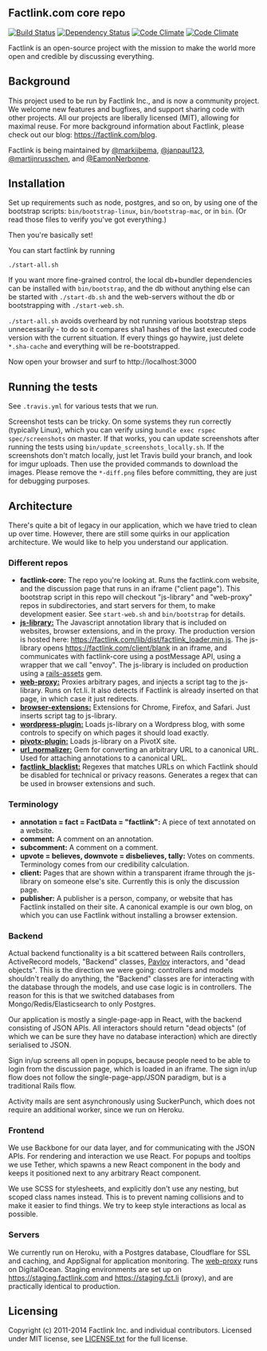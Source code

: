 ## Factlink.com core repo

[![Build Status](https://travis-ci.org/Factlink/factlink-core.svg?branch=master)](https://travis-ci.org/Factlink/factlink-core) [![Dependency Status](https://gemnasium.com/Factlink/factlink-core.svg)](https://gemnasium.com/Factlink/factlink-core) [![Code Climate](https://codeclimate.com/github/Factlink/factlink-core.png)](https://codeclimate.com/github/Factlink/factlink-core) [![Code Climate](https://codeclimate.com/github/Factlink/factlink-core/coverage.png)](https://codeclimate.com/github/Factlink/factlink-core)

Factlink is an open-source project with the mission to make the world more open and credible by discussing everything.

## Background

This project used to be run by Factlink Inc., and is now a community project. We welcome new features and bugfixes, and support sharing code with other projects. All our projects are liberally licensed (MIT), allowing for maximal reuse. For more background information about Factlink, please check out our blog: https://factlink.com/blog.

Factlink is being maintained by [@markijbema](https://github.com/markijbema), [@janpaul123](https://github.com/janpaul123), [@martijnrusschen](https://github.com/martijnrusschen), and [@EamonNerbonne](https://github.com/eamonnerbonne).

## Installation

Set up requirements such as node, postgres, and so on, by using one of the bootstrap scripts: `bin/bootstrap-linux`, `bin/bootstrap-mac`, or in `bin`. (Or read those files to verify you've got everything.)

Then you're basically set!

You can start factlink by running

```
./start-all.sh
```

If you want more fine-grained control, the local db+bundler dependencies can be installed with `bin/bootstrap`, and the db without anything else can be started with `./start-db.sh` and the web-servers without the db or bootstrapping with `./start-web.sh`.

`./start-all.sh` avoids overheard by not running various bootstrap steps unnecessarily - to do so it compares sha1 hashes of the last executed code version with the current situation.  If every things go haywire, just delete `*.sha-cache` and everything will be re-bootstrapped.

Now open your browser and surf to http://localhost:3000

## Running the tests

See `.travis.yml` for various tests that we run.

Screenshot tests can be tricky. On some systems they run correctly (typically Linux), which you can verify using `bundle exec rspec spec/screenshots` on master. If that works, you can update screenshots after running the tests using `bin/update_screenshots_locally.sh`. If the screenshots don't match locally, just let Travis build your branch, and look for imgur uploads. Then use the provided commands to download the images. Please remove the `*-diff.png` files before committing, they are just for debugging purposes.

## Architecture

There's quite a bit of legacy in our application, which we have tried to clean up over time. However, there are still some quirks in our application architecture. We would like to help you understand our application.

### Different repos

- **factlink-core:** The repo you're looking at. Runs the factlink.com website, and the discussion page that runs in an iframe ("client page"). This bootstrap script in this repo will checkout "js-library" and "web-proxy" repos in subdirectories, and start servers for them, to make development easier. See `start-web.sh` and `bin/bootstrap` for details.
- [**js-library:**](https://github.com/Factlink/js-library) The Javascript annotation library that is included on websites, browser extensions, and in the proxy. The production version is hosted here: https://factlink.com/lib/dist/factlink_loader.min.js. The js-library opens https://factlink.com/client/blank in an iframe, and communicates with factlink-core using a postMessage API, using a wrapper that we call "envoy". The js-library is included on production using a [rails-assets](https://rails-assets.org) gem.
- [**web-proxy:**](https://github.com/Factlink/web-proxy) Proxies arbitrary pages, and injects a script tag to the js-library. Runs on fct.li. It also detects if Factlink is already inserted on that page, in which case it just redirects.
- [**browser-extensions:**](https://github.com/Factlink/browser-extensions) Extensions for Chrome, Firefox, and Safari. Just inserts script tag to js-library.
- [**wordpress-plugin:**](https://github.com/Factlink/wordpress-plugin) Loads js-library on a Wordpress blog, with some controls to specify on which pages it should load exactly.
- [**pivotx-plugin:**](https://github.com/Factlink/pivotx-plugin) Loads js-library on a PivotX site.
- [**url_normalizer:**](https://github.com/Factlink/url_normalizer) Gem for converting an arbitrary URL to a canonical URL. Used for attaching annotations to a canonical URL.
- [**factlink_blacklist:**](https://github.com/Factlink/factlink_blacklist) Regexes that matches URLs on which Factlink should be disabled for technical or privacy reasons. Generates a regex that can be used in browser extensions and such.

### Terminology

- **annotation = fact = FactData = "factlink":** A piece of text annotated on a website.
- **comment:** A comment on an annotation.
- **subcomment:** A comment on a comment.
- **upvote = believes, downvote = disbelieves, tally:** Votes on comments. Terminology comes from our credibility calculation.
- **client:** Pages that are shown within a transparent iframe through the js-library on someone else's site. Currently this is only the discussion page.
- **publisher:** A publisher is a person, company, or website that has Factlink installed on their site. A canonical example is our own blog, on which you can use Factlink without installing a browser extension.

### Backend

Actual backend functionality is a bit scattered between Rails controllers, ActiveRecord models, "Backend" classes, [Pavlov](https://github.com/Factlink/pavlov) interactors, and "dead objects". This is the direction we were going: controllers and models shouldn't really do anything, the "Backend" classes are for interacting with the database through the models, and use case logic is in controllers. The reason for this is that we switched databases from Mongo/Redis/Elasticsearch to only Postgres.

Our application is mostly a single-page-app in React, with the backend consisting of JSON APIs. All interactors should return "dead objects" (of which we can be sure they have no database interaction) which are directly serialised to JSON.

Sign in/up screens all open in popups, because people need to be able to login from the discussion page, which is loaded in an iframe. The sign in/up flow does not follow the single-page-app/JSON paradigm, but is a traditional Rails flow.

Activity mails are sent asynchronously using SuckerPunch, which does not require an additional worker, since we run on Heroku.

### Frontend

We use Backbone for our data layer, and for communicating with the JSON APIs. For rendering and interaction we use React. For popups and tooltips we use Tether, which spawns a new React component in the body and keeps it positioned next to any arbitrary React component.

We use SCSS for stylesheets, and explicitly don't use any nesting, but scoped class names instead. This is to prevent naming collisions and to make it easier to find things. We try to keep style interactions as local as possible.

### Servers

We currently run on Heroku, with a Postgres database, Cloudflare for SSL and caching, and AppSignal for application monitoring. The [web-proxy](https://github.com/Factlink/web-proxy) runs on DigitalOcean. Staging environments are set up on https://staging.factlink.com and https://staging.fct.li (proxy), and are practically identical to production.

## Licensing

Copyright (c) 2011-2014 Factlink Inc. and individual contributors. Licensed under MIT license, see [LICENSE.txt](LICENSE.txt) for the full license.
